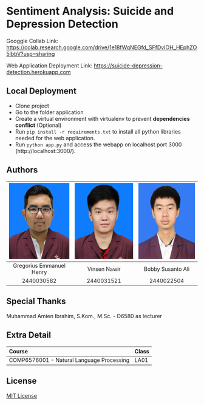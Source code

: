 # Sentiment Analysis: Suicide and Depression Detection

Googgle Collab Link: https://colab.research.google.com/drive/1e18fWqNEGfd_SFfDvIOH_HEphZO5lbbV?usp=sharing

Web Application Deployment Link: https://suicide-depression-detection.herokuapp.com

## Local Deployment
  * Clone project
  * Go to the folder application
  * Create a virtual environment with virtualenv to prevent **dependencies conflict** (Optional)
  * Run `pip install -r requirements.txt` to install all python libraries needed for the web application.
  * Run `python app.py` and access the webapp on localhost port 3000 (http://localhost:3000/).

## Authors
|            <img src="assets/github/2440030582.jpg" height="200px"/>             |       <img src="assets/github/2440031521.jpg" height="200px"/>       |       <img src="assets/github/2440022504.jpg" height="200px"/>          | 
| :-----------------------------------------------------------------------------: | :------------------------------------------------------------------: | :----------------------------------------------------------------------:| 
|                             Gregorius Emmanuel Henry                            |                    Vinsen Nawir                                      |                    Bobby Susanto Ali                                    | 
|                                    2440030582                                   |                     2440031521                                       |                     2440022504                                          | 


## Special Thanks
Muhammad Amien Ibrahim, S.Kom., M.Sc. - D6580 as lecturer

## Extra Detail
| Course                                     | Class |
| :----------------------------------------  | :---- |
| COMP6576001 - Natural Language Processing  | LA01  |

## License
[MIT License](LICENSE)
